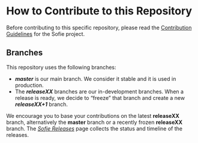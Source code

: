 # How to Contribute to this Repository

Before contributing to this specific repository, please read the [Contribution Guidelines](https://nrkno.github.io/sofie-core/docs/for-developers/contribution-guidelines) for the Sofie project.


## Branches
This repository uses the following branches:

* **_master_** is our main branch. We consider it stable and it is used in production.
* The **_releaseXX_** branches are our in-development branches. When a release is ready, we decide to “freeze” that branch and create a new **_releaseXX+1_** branch.

We encourage you to base your contributions on the latest **releaseXX** branch, alternatively the **master** branch or a recently frozen **releaseXX** branch. The [_Sofie Releases_](https://nrkno.github.io/sofie-core/releases) page collects the status and timeline of the releases.
